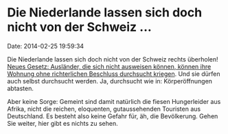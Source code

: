 Die Niederlande lassen sich doch nicht von der Schweiz \...
===========================================================

Date: 2014-02-25 19:59:34

Die Niederlande lassen sich doch nicht von der Schweiz rechts überholen!
[Neues Gesetz: Ausländer, die sich nicht ausweisen können, können ihre
Wohnung ohne richterlichen Beschluss durchsucht
kriegen](http://www.volkskrant.nl/vk/nl/3184/opinie/article/detail/3603174/2014/02/25/Vreemdeling-geniet-vanaf-vrijdag-minder-bescherming-dan-gemiddelde-crimineel.dhtml).
Und sie dürfen auch selbst durchsucht werden. Ja, durchsucht wie in:
Körperöffnungen abtasten.

Aber keine Sorge: Gemeint sind damit natürlich die fiesen Hungerleider
aus Afrika, nicht die reichen, eloquenten, gutaussehenden Touristen aus
Deutschland. Es besteht also keine Gefahr für, äh, die Bevölkerung.
Gehen Sie weiter, hier gibt es nichts zu sehen.
